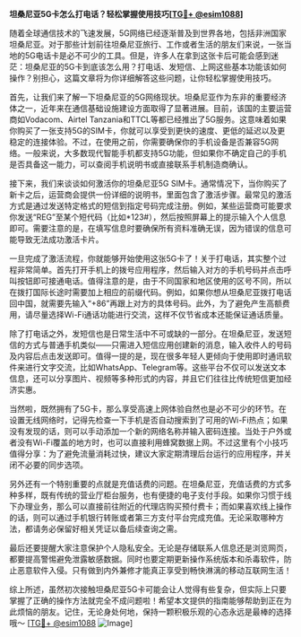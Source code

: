 **坦桑尼亚5G卡怎么打电话？轻松掌握使用技巧[[TG💪+ @esim1088](https://t.me/s/esim1088)]**

随着全球通信技术的飞速发展，5G网络已经逐渐普及到世界各地，包括非洲国家坦桑尼亚。对于那些计划前往坦桑尼亚旅行、工作或者生活的朋友们来说，一张当地的5G电话卡是必不可少的工具。但是，许多人在拿到这张卡后可能会感到迷茫：坦桑尼亚的5G卡到底该怎么用？打电话、发短信、上网这些基本功能该如何操作？别担心，这篇文章将为你详细解答这些问题，让你轻松掌握使用技巧。

首先，让我们来了解一下坦桑尼亚的5G网络现状。坦桑尼亚作为东非的重要经济体之一，近年来在通信基础设施建设方面取得了显著进展。目前，该国的主要运营商如Vodacom、Airtel Tanzania和TTCL等都已经推出了5G服务。这意味着如果你购买了一张支持5G的SIM卡，你就可以享受到更快的速度、更低的延迟以及更稳定的连接体验。不过，在使用之前，你需要确保你的手机设备是否兼容5G网络。一般来说，大多数现代智能手机都支持5G功能，但如果你不确定自己的手机是否具备这一能力，可以查阅手机说明书或直接联系手机制造商确认。

接下来，我们来谈谈如何激活你的坦桑尼亚5G SIM卡。通常情况下，当你购买了新卡之后，运营商会提供一份详细的说明书，里面包含了激活步骤。最常见的激活方式是通过发送特定格式的短信到指定号码完成注册。例如，某些运营商可能要求你发送“REG”至某个短代码（比如*123#），然后按照屏幕上的提示输入个人信息即可。需要注意的是，在填写信息时要确保所有资料准确无误，因为错误的信息可能导致无法成功激活卡片。

一旦完成了激活流程，你就能够开始使用这张5G卡了！关于打电话，其实整个过程非常简单。首先打开手机上的拨号应用程序，然后输入对方的手机号码并点击呼叫按钮即可接通电话。值得注意的是，由于不同国家和地区使用的区号不同，所以在拨打国际长途时需要加上相应的前缀代码。例如，如果你想从坦桑尼亚拨打电话回中国，就需要先输入“+86”再跟上对方的具体号码。此外，为了避免产生高额费用，请尽量选择Wi-Fi通话功能进行交流，这样不仅节省成本还能保证通话质量。

除了打电话之外，发短信也是日常生活中不可或缺的一部分。在坦桑尼亚，发送短信的方式与普通手机类似——只需进入短信应用创建新的消息，输入收件人的号码及内容后点击发送即可。值得一提的是，现在很多年轻人更倾向于使用即时通讯软件来进行文字交流，比如WhatsApp、Telegram等。这些平台不仅可以发送文本信息，还可以分享图片、视频等多种形式的内容，并且它们往往比传统短信更加经济实惠。

当然啦，既然拥有了5G卡，那么享受高速上网体验自然也是必不可少的环节。在设置无线网络时，记得先检查一下手机是否自动搜索到了可用的Wi-Fi热点；如果没有发现的话，则可以手动添加一个新的网络名称并输入密码连接。当处于户外或者没有Wi-Fi覆盖的地方时，也可以直接利用蜂窝数据上网。不过这里有个小技巧值得分享：为了避免流量消耗过快，建议大家定期清理后台运行的应用程序，并关闭不必要的同步选项。

另外还有一个特别重要的点就是充值话费的问题。在坦桑尼亚，充值话费的方式多种多样，既有传统的营业厅柜台服务，也有便捷的电子支付手段。如果你习惯于线下办理业务，那么可以直接前往附近的代理店购买预付费卡；而如果喜欢线上操作的话，则可以通过手机银行转账或者第三方支付平台完成充值。无论采取哪种方法，都请务必保留好相关凭证以备后续查询之需。

最后还要提醒大家注意保护个人隐私安全。无论是存储联系人信息还是浏览网页，都要提高警惕避免泄露敏感数据。同时也要定期更新操作系统版本和杀毒软件，防止恶意软件入侵。只有做到内外兼修才能真正享受到畅快淋漓的移动互联网生活！

综上所述，虽然初次接触坦桑尼亚5G卡可能会让人觉得有些复杂，但实际上只要掌握了正确的操作方法就完全不成问题啦！希望本文提供的指南能够帮助到正在为此烦恼的朋友。记住，无论身处何地，保持一颗积极乐观的心态永远是最棒的选择哦～ [[TG💪+ @esim1088](https://t.me/s/esim1088) ![Image](https://i.postimg.cc/4NQfJmqS/Snipaste-2025-05-13-00-14-12.png)]
